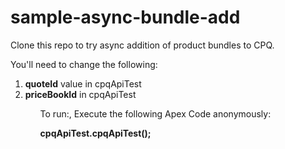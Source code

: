 # sample-async-bundle-add

Clone this repo to try async addition of product bundles to CPQ. 

You'll need to change the following:

<ol>
  <li><b>quoteId</b> value in cpqApiTest</li>
  <li><b>priceBookId</b> in cpqApiTest</li>
<ol>

To run:, Execute the following Apex Code anonymously:

<b>cpqApiTest.cpqApiTest();</b>
